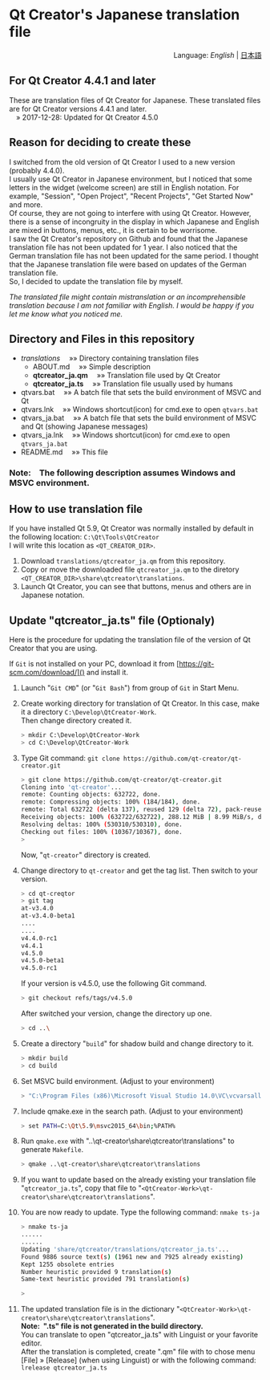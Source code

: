 # Qt Creator's Japanese translation file
<div style="text-align:right">Language: <i>English</i> | <a href="README_JA.md">日本語</a></div>

## For Qt Creator 4.4.1 and later
These are translation files of Qt Creator for Japanese. 
These translated files are for Qt Creator versions 4.4.1 and later.  
&emsp;&raquo; 2017-12-28: Updated for Qt Creator 4.5.0 

## Reason for deciding to create these
I switched from the old version of Qt Creator I used to a new version  (probably 4.4.0).  
I usually use Qt Creator in Japanese environment, but I noticed that some letters in the widget (welcome screen) are still in English notation. For example, "Session", "Open Project", "Recent Projects", "Get Started Now" and more.  
Of course, they are not going to interfere with using Qt Creator. However, there is a sense of incongruity in the display in which Japanese and English are mixed in buttons, menus, etc., it is certain to be worrisome.  
I saw the Qt Creator's repository on Github and found that the Japanese translation file has not been updated for 1 year. 
I also noticed that the German translation file has not been updated for the same period. 
I thought that the Japanese translation file were based on updates of the German translation file.  
So, I decided to update the translation file by myself.  

*The translated file might contain mistranslation or an incomprehensible translation because I am not familiar with English. 
I would be happy if you let me know what you noticed me.*

## Directory and Files in this repository
* *translations*  &emsp;&raquo;&raquo; Directory containing translation files
    * ABOUT.md  &emsp;&raquo;&raquo; Simple description 
    * **qtcreator_ja.qm**  &emsp;&raquo;&raquo; Translation file used by Qt Creator
    * **qtcreator_ja.ts**  &emsp;&raquo;&raquo; Translation file usually used by humans
* qtvars.bat  &emsp;&raquo;&raquo; A batch file that sets the build environment of MSVC and Qt
* qtvars.lnk  &emsp;&raquo;&raquo; Windows shortcut(icon) for cmd.exe to open `qtvars.bat`
* qtvars_ja.bat  &emsp;&raquo;&raquo; A batch file that sets the build environment of MSVC and Qt (showing Japanese messages)
* qtvars_ja.lnk  &emsp;&raquo;&raquo; Windows shortcut(icon) for cmd.exe to open `qtvars_ja.bat`
* README.md  &emsp;&raquo;&raquo; This file

### **Note:&emsp;The following description assumes Windows and MSVC environment.**

## How to use translation file

If you have installed Qt 5.9, Qt Creator was normally installed by default in the following location: `C:\Qt\Tools\QtCreator`  
I will write this location as `<QT_CREATOR_DIR>`.

1. Download `translations/qtcreator_ja.qm` from this repository.
2. Copy or move the downloaded file `qtcreator_ja.qm` to the diretory `<QT_CREATOR_DIR>\share\qtcreator\translations`.
3. Launch Qt Creator, you can see that buttons, menus and others are in Japanese notation.

## Update "qtcreator_ja.ts" file (Optionaly)
Here is the procedure for updating the translation file of the version of Qt Creator that you are using.  

If `Git` is not installed on your PC, download it from [https://git-scm.com/download/]() and install it.

1. Launch "`Git CMD`" (or "`Git Bash`") from group of `Git` in Start Menu. 
2. Create working directory for translation of Qt Creator. 
In this case, make it a directory `C:\Develop\QtCreator-Work`.  
Then change directory created it.
    ``` sh
    > mkdir C:\Develop\QtCreator-Work
    > cd C:\Develop\QtCreator-Work
    ```
3. Type Git command: `git clone https://github.com/qt-creator/qt-creator.git`
    ``` sh
    > git clone https://github.com/qt-creator/qt-creator.git
    Cloning into 'qt-creator'...
    remote: Counting objects: 632722, done.
    remote: Compressing objects: 100% (184/184), done.
    remote: Total 632722 (delta 137), reused 129 (delta 72), pack-reused 632466 eceiving objects: 100% (632722/632722), 287.16 MiB | 8.72 MiB/s
    Receiving objects: 100% (632722/632722), 288.12 MiB | 8.99 MiB/s, done.
    Resolving deltas: 100% (530310/530310), done.
    Checking out files: 100% (10367/10367), done.
    >
    ```
    Now, "`qt-creator`" directory is created.

4. Change directory to `qt-creator` and get the tag list. Then switch to your version.
    ``` sh
    > cd qt-creqtor
    > git tag
    at-v3.4.0
    at-v3.4.0-beta1
    ....
    ....
    v4.4.0-rc1
    v4.4.1
    v4.5.0
    v4.5.0-beta1
    v4.5.0-rc1
    ```
    If your version is v4.5.0, use the following Git command.
    ``` sh
    > git checkout refs/tags/v4.5.0
    ```
    After switched your version, change the directory up one.
    ``` sh
    > cd ..\
    ```
5. Create a directory "`build`" for shadow build and change directory to it.
    ``` sh
    > mkdir build
    > cd build

6. Set MSVC build environment. (Adjust to your environment)
    ``` sh
    > "C:\Program Files (x86)\Microsoft Visual Studio 14.0\VC\vcvarsall.bat" x64
    ```
7. Include qmake.exe in the search path. (Adjust to your environment)
    ``` sh
    > set PATH=C:\Qt\5.9\msvc2015_64\bin;%PATH%
    ```
8. Run `qmake.exe` with "..\qt-creator\share\qtcreator\translations" to generate `Makefile`. 
    ``` sh
    > qmake ..\qt-creator\share\qtcreator\translations
    ```
9. If you want to update based on the already existing your translation file "`qtcreator_ja.ts`", copy that file to "`<QtCreator-Work>\qt-creator\share\qtcreator\translations`".

10. You are now ready to update. Type the following command: `nmake ts-ja`
    ``` sh
    > nmake ts-ja
    ......
    ......
    Updating 'share/qtcreator/translations/qtcreator_ja.ts'...
    Found 9886 source text(s) (1961 new and 7925 already existing)
    Kept 1255 obsolete entries
    Number heuristic provided 9 translation(s)
    Same-text heuristic provided 791 translation(s)

    >
    ```
11. The updated translation file is in the dictionary "`<QtCreator-Work>\qt-creator\share\qtcreator\translations`".  
**Note:&ensp;".ts" file is not generated in the build directory.**  
You can translate to open "qtcreator_ja.ts" with Linguist or your favorite editor.  
After the translation is completed, create ".qm" file with to  chose menu [File]  &raquo; [Release] (when using Linguist) or with the following command: `lrelease qtcreator_ja.ts`
